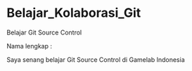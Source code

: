 # Belajar_Kolaborasi_Git
Belajar Git Source Control

Nama lengkap : <Siti Zulaika>

Saya senang belajar Git Source Control di Gamelab Indonesia